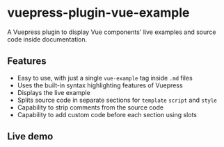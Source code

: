 
# vuepress-plugin-vue-example

A Vuepress plugin to display Vue components\' live examples and source code inside documentation.

## Features

- Easy to use, with just a single `vue-example` tag inside `.md` files
- Uses the built-in syntax highlighting features of Vuepress
- Displays the live example
- Splits source code in separate sections for `template` `script` and `style`
- Capability to strip comments from the source code
- Capability to add custom code before each section using slots

<h2 class="mb-4">Live demo</h2>

<vue-example file="Example1" />